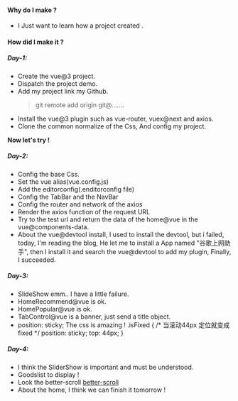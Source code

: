 #### Why do I make ?
- I Just want to learn how a project created .

#### How did I make it ?

##### Day-1:
  - Create the vue@3 project.
  - Dispatch the project demo.
  - Add my project link my Github.
      > git remote add  origin git@.......
  - Install the vue@3 plugin such as vue-router, vuex@next and axios.
  - Clone the common normalize of the Css, And config my project.
  
  **Now let's try !**


##### Day-2:
  - Config the base Css.
  - Set the vue alias(vue.config.js)
  - Add the editorconfig(.enditorconfig file)
  - Config the TabBar and the NavBar
  - Config the router and network of the axios 
  - Render the axios function of the request URL
  - Try to the test url and return the data of the home@vue in the vue@components-data.
  - About the vue@devtool install, I used to install the devtool, but i failed, today,
    I'm reading the blog, He let me to install a App named "谷歌上网助手", then I install 
    it and search the vue@devtool to add my plugin, Finally, I succeeded. 
    
##### Day-3:
  - SlideShow emm.. I have a little failure. 
  - HomeRecommend@vue is ok.
  - HomePopular@vue is ok.
  - TabControl@vue  is a banner, just send a title object.
  - position: sticky;  The css is amazing !
    .isFixed {
        /* 当滚动44px  定位就变成fixed */
        position: sticky;
        top: 44px;
      }

##### Day-4: 
  -  I think the SliderShow is important and must be understood.
  -  Goodslist to display !
  -  Look the better-scroll [better-scroll](https://github.com/ustbhuangyi/better-scroll/blob/master/README_zh-CN.md)
  -  About the home, I think we can finish it tomorrow !
  



